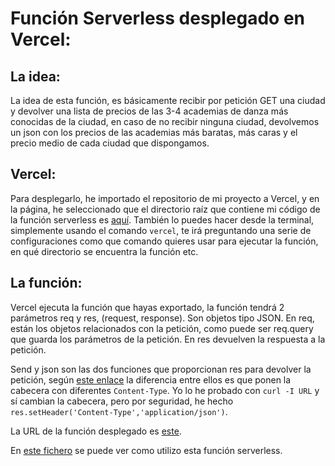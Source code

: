 # Función Serverless desplegado en Vercel:

## La idea:
La idea de esta función, es básicamente recibir por petición GET una ciudad y devolver una lista de precios de las 3-4 academias de danza más conocidas de la ciudad, en caso de no recibir ninguna ciudad, devolvemos un json con los precios de las academias más baratas, más caras y el precio medio de cada ciudad que dispongamos.

## Vercel:
Para desplegarlo, he importado el repositorio de mi proyecto a Vercel, y en la página, he seleccionado que el directorio raíz que contiene mi código de la función serverless es [aquí](https://github.com/WolfYe98/Proyecto_IV_Bate/tree/master/Vercel/Academies-pricing).
También lo puedes hacer desde la terminal, simplemente usando el comando ```vercel```, te irá preguntando una serie de configuraciones como que comando quieres usar para ejecutar la función, en qué directorio se encuentra la función etc.

## La función:
Vercel ejecuta la función que hayas exportado, la función tendrá 2 parámetros req y res, (request, response).
Son objetos tipo JSON.
En req, están los objetos relacionados con la petición, como puede ser req.query que guarda los parámetros de la petición.
En res devuelven la respuesta a la petición.

Send y json son las dos funciones que proporcionan res para devolver la petición, según [este enlace](https://www.tutorialspoint.com/difference-between-res-send-and-res-json-in-express-js) la diferencia entre ellos es que ponen la cabecera con diferentes ```Content-Type```.
Yo lo he probado con ```curl -I URL``` y sí cambian la cabecera, pero por seguridad, he hecho ```res.setHeader('Content-Type','application/json')```.

La URL de la función desplegado es [este](http://academies-pricing.vercel.app/api/academiesPricing).

En [este fichero](https://github.com/WolfYe98/Proyecto_IV_Bate/blob/master/app/prices.js) se puede ver como utilizo esta función serverless.

